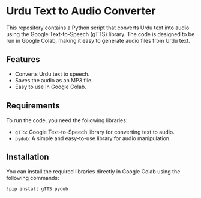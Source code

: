 # Urdu Text to Audio Converter

This repository contains a Python script that converts Urdu text into audio using the Google Text-to-Speech (gTTS) library. The code is designed to be run in Google Colab, making it easy to generate audio files from Urdu text.

## Features

- Converts Urdu text to speech.
- Saves the audio as an MP3 file.
- Easy to use in Google Colab.

## Requirements

To run the code, you need the following libraries:

- `gTTS`: Google Text-to-Speech library for converting text to audio.
- `pydub`: A simple and easy-to-use library for audio manipulation.

## Installation

You can install the required libraries directly in Google Colab using the following commands:

```python
!pip install gTTS pydub
